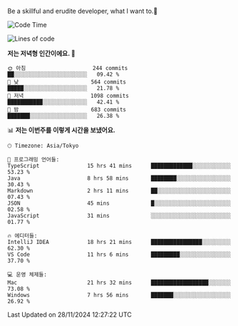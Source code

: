 Be a skillful and erudite developer, what I want to.👶

<!--START_SECTION:waka-->
![Code Time](http://img.shields.io/badge/Code%20Time-1%2C436%20hrs%2043%20mins-blue)

![Lines of code](https://img.shields.io/badge/%EC%A0%80%EB%8A%94%20%EC%97%AC%ED%83%9C%EA%B9%8C%EC%A7%80%20-912.2%20thousand%20%EC%A4%84%EC%9D%98%20%EC%BD%94%EB%93%9C%EB%A5%BC%20%EC%9E%91%EC%84%B1%ED%96%88%EC%96%B4%EC%9A%94.-blue)

**저는 저녁형 인간이에요. 🦉** 

```text
🌞 아침                     244 commits         ██░░░░░░░░░░░░░░░░░░░░░░░   09.42 % 
🌆 낮　                     564 commits         █████░░░░░░░░░░░░░░░░░░░░   21.78 % 
🌃 저녁                     1098 commits        ███████████░░░░░░░░░░░░░░   42.41 % 
🌙 밤　                     683 commits         ███████░░░░░░░░░░░░░░░░░░   26.38 % 
```


📊 **저는 이번주를 이렇게 시간을 보냈어요.** 

```text
🕑︎ Timezone: Asia/Tokyo

💬 프로그래밍 언어들: 
TypeScript               15 hrs 41 mins      █████████████░░░░░░░░░░░░   53.23 % 
Java                     8 hrs 58 mins       ████████░░░░░░░░░░░░░░░░░   30.43 % 
Markdown                 2 hrs 11 mins       ██░░░░░░░░░░░░░░░░░░░░░░░   07.43 % 
JSON                     45 mins             █░░░░░░░░░░░░░░░░░░░░░░░░   02.58 % 
JavaScript               31 mins             ░░░░░░░░░░░░░░░░░░░░░░░░░   01.77 % 

🔥 에디터들: 
IntelliJ IDEA            18 hrs 21 mins      ████████████████░░░░░░░░░   62.30 % 
VS Code                  11 hrs 6 mins       █████████░░░░░░░░░░░░░░░░   37.70 % 

💻 운영 체제들: 
Mac                      21 hrs 32 mins      ██████████████████░░░░░░░   73.08 % 
Windows                  7 hrs 56 mins       ███████░░░░░░░░░░░░░░░░░░   26.92 % 
```


 Last Updated on 28/11/2024 12:27:22 UTC
<!--END_SECTION:waka-->
